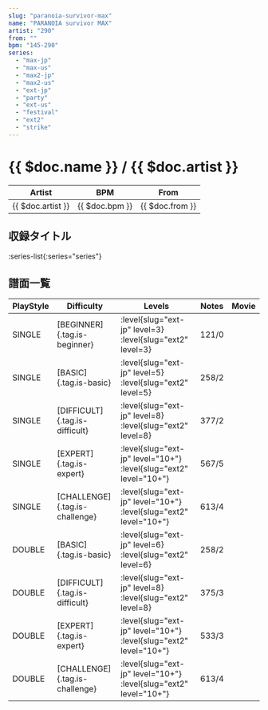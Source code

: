 ```yaml
---
slug: "paranoia-survivor-max"
name: "PARANOIA survivor MAX"
artist: "290"
from: ""
bpm: "145-290"
series:
  - "max-jp"
  - "max-us"
  - "max2-jp"
  - "max2-us"
  - "ext-jp"
  - "party"
  - "ext-us"
  - "festival"
  - "ext2"
  - "strike"
---
```


# {{ $doc.name }} / {{ $doc.artist }}

|Artist|BPM|From|
|------|---|----|
|{{ $doc.artist }}|{{ $doc.bpm }}|{{ $doc.from }}|

## 収録タイトル

:series-list{:series="series"}

## 譜面一覧

|PlayStyle|Difficulty|Levels|Notes|Movie|
|---------|----------|------|-----|-----|
|SINGLE|[BEGINNER]{.tag.is-beginner}|:level{slug="ext-jp" level=3} :level{slug="ext2" level=3}|121/0||
|SINGLE|[BASIC]{.tag.is-basic}|:level{slug="ext-jp" level=5} :level{slug="ext2" level=5}|258/2||
|SINGLE|[DIFFICULT]{.tag.is-difficult}|:level{slug="ext-jp" level=8} :level{slug="ext2" level=8}|377/2||
|SINGLE|[EXPERT]{.tag.is-expert}|:level{slug="ext-jp" level="10+"} :level{slug="ext2" level="10+"}|567/5||
|SINGLE|[CHALLENGE]{.tag.is-challenge}|:level{slug="ext-jp" level="10+"} :level{slug="ext2" level="10+"}|613/4||
|DOUBLE|[BASIC]{.tag.is-basic}|:level{slug="ext-jp" level=6} :level{slug="ext2" level=6}|258/2||
|DOUBLE|[DIFFICULT]{.tag.is-difficult}|:level{slug="ext-jp" level=8} :level{slug="ext2" level=8}|375/3||
|DOUBLE|[EXPERT]{.tag.is-expert}|:level{slug="ext-jp" level="10+"} :level{slug="ext2" level="10+"}|533/3||
|DOUBLE|[CHALLENGE]{.tag.is-challenge}|:level{slug="ext-jp" level="10+"} :level{slug="ext2" level="10+"}|613/4||

